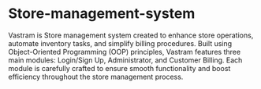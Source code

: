 # Store-management-system

Vastram is Store management system created to enhance store operations, automate inventory tasks, and simplify billing procedures. Built using Object-Oriented Programming (OOP) principles, Vastram features three main modules: Login/Sign Up, Administrator, and Customer Billing. Each module is carefully crafted to ensure smooth functionality and boost efficiency throughout the store management process.
